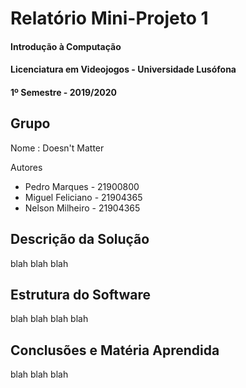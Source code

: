 # Relatório Mini-Projeto 1
#### Introdução à Computação
#### Licenciatura em Videojogos - Universidade Lusófona
#### 1º Semestre - 2019/2020

## Grupo
Nome : Doesn't Matter

Autores
* Pedro Marques - 21900800
* Miguel Feliciano - 21904365
* Nelson Milheiro - 21904365

## Descrição da Solução
blah blah blah

## Estrutura do Software
blah blah blah blah

## Conclusões e Matéria Aprendida
blah blah blah
